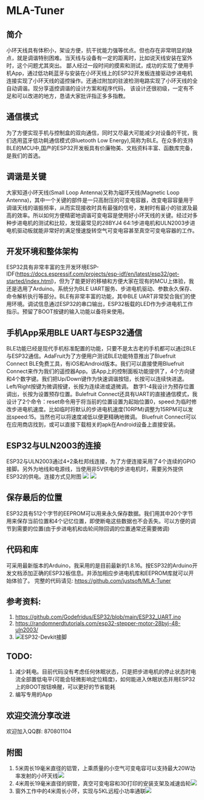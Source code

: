 # MLA-Tuner
## 简介
小环天线具有体积小，架设方便，抗干扰能力强等优点。但也存在非常明显的缺点，就是调谐特别困难。当天线与设备有一定的距离时，比如说天线安装在室外时，这个问题尤其突出。
鄙人经过一段时间的摸索和测试，成功的实现了使用手机App，通过低功耗蓝牙与安装在小环天线上的ESP32开发板连接驱动步进电机连接实现了小环天线的遥控操作。还通过附加的驻波检测电路实现了小环天线的全自动调谐。现分享遥控调谐的设计方案和程序代码， 该设计还很初级，一定有不足和可以改进的地方，恳请大家批评指正多多指教。

## 通信模式
为了方便实现手机与控制盒的双向通信，同时又尽最大可能减少对设备的干扰，我们选用蓝牙低功耗通信模式(Bluetooth Low Energy),简称为BLE。在众多的支持BLE的MCU中,国产的ESP32开发板具有价廉物美、文档资料丰富、函数库完备，是我们的首选。

## 调谐是关键
大家知道小环天线(Small Loop Antenna)又称为磁环天线(Magnetic Loop Antenna)，其中一个关键的部件是一只高耐压的可变电容器，改变电容容量用于调谐天线的谐振频率，从而实现接收时具有最强的信号，发射时有最小的驻波及最高的效率。所以如何方便精密地调谐可变电容是使用好小环天线的关键。经过对多种步进电机的测试和比较，发现最常见的28BYJ4 64:1步进电机和ULN2003步进电机驱动板就能非常好的满足慢速旋转空气可变电容甚至真空可变电容器的工作。

## 开发环境和整体架构
ESP32具有非常丰富的生开发环境ESP-IDF(https://docs.espressif.com/projects/esp-idf/en/latest/esp32/get-started/index.html)，但为了能更好的移植和方便大家在现有的MCU上体验，我还是选用了Arduino。系统分为BLE UART服务、步进电机驱动、参数永久保存、命令解析执行等部分。BLE有非常丰富的功能，其中BLE UART非常契合我们的使用环境。调试信息通过ESP32的串口输出，ESP32板载的LED作为步进电机工作指示。预留了BOOT按键的输入功能以备将来使用。

## 手机App采用BLE UART与ESP32通信
BLE功能已经是现代手机标准配置的功能，只要不是太古老的手机都可以通过BLE与ESP32通信。AdaFruit为了方便用户测试BLE功能特意推出了Bluefruit Connect BLE免费工具，有iOS和Android版本。我们可以直接使用Bluefruit Connect来作为我们的遥控器App。该App上的控制面板功能提供了，4个方向键和4个数字键。我们把Up/Down键作为快速调谐按钮，长按可以连续快进退。Left/Right按键为微调按键，长按为连续进或退微调。 数字1-4我设计为预存位置调出，长按为设置预存位置。Bulefruit Connect还具有UART的直接通信模式，我设计了2个命令：reset命令用于将当前的位置设置为起始位置0，speed:为临时修改步进电机速度。比如临时将默认的步进电机速度(10RPM)调整为15RPM可以发出speed:15。当然也可以将速度减低以便更精确地微调。 Bluefruit Connect可以在应用商店找到，或可以直接下载相关的apk在Android设备上直接安装。

## ESP32与ULN2003的连接
ESP32与ULN2003通过4+2条杜邦线连接，为了方便连接采用了4个连续的GPIO接脚。另外为地线和电源线，当使用非5V供电的步进电机时，需要另外提供ESP32的供电。连接方式见附图
![](https://raw.githubusercontent.com/justsoft/MLA-Tuner/main/ESP-32-ULN2003-Wiring-Overview.png)
![](https://raw.githubusercontent.com/justsoft/MLA-Tuner/main/ESP-32-ULN2003-Wiring.png)
## 保存最后的位置
ESP32具有512个字节的EEPROM可以用来永久保存数据。我们用其中20个字节用来保存当前位置和4个记忆位置，即使断电这些数据也不会丢失。可以方便的调节到需要的位置(由于步进电机和齿轮间隙回调的位置通常还需要微调)

## 代码和库
可采用最新版本的Arduino，我采用的是目前最新的1.8.16。按ESP32的Arduino开发文档添加正确的ESP32板信息。并添加相应步进电机库和EEPROM库就可以开始体验了。
完整的代码请见: https://github.com/justsoft/MLA-Tuner

## 参考资料:

1) https://github.com/Godefridus/ESP32/blob/main/ESP32_UART.ino
2) https://randomnerdtutorials.com/esp32-stepper-motor-28byj-48-uln2003/
3) ![ESP32-Devkit接脚](https://raw.githubusercontent.com/justsoft/MLA-Tuner/main/ESP32-38%20PIN-DEVBOARD.png) 

## TODO:
1) 减少耗电。目前代码没有考虑任何休眠状态，只是把步进电机的停止状态时电流全部置低电平(可能会轻微影响定位精度)，如何能进入休眠状态并用ESP32上的BOOT按钮唤醒，可以更好的节省能耗
2) 编写专用的App

## 欢迎交流分享改进
欢迎加入QQ群: 870801104

## 附图
1) 5米周长19毫米直径的铝管，上乘质量的小空气可变电容可以支持最大20W功率发射的小环天线![](https://raw.githubusercontent.com/justsoft/MLA-Tuner/main/5m-avc.jpg)
2) 4米周长19毫米直径的铜管，真空可变电容和3D打印的安装支架及减速齿轮![](https://raw.githubusercontent.com/justsoft/MLA-Tuner/main/4m-vvc.jpg)
3) 窗外工作中的4米周长小环，实现与5KL远程小功率通联![](https://raw.githubusercontent.com/justsoft/MLA-Tuner/main/4m-vvc-on-air.jpg)
